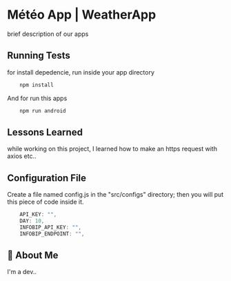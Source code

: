 
# Météo App | WeatherApp

brief description of our apps

## Running Tests


for install depedencie, run inside your app directory

```bash
    npm install 
```

And for run this apps

```bash
    npm run android
```


## Lessons Learned

while working on this project, I learned how to make an https request with axios etc..

## Configuration File

Create a file named config.js in the "src/configs" directory; then you will put this piece of code inside it.

```javascript
    API_KEY: "",
    DAY: 10,
    INFOBIP_API_KEY: "",
    INFOBIP_ENDPOINT: "",
```


## 🚀 About Me
I'm a dev..

